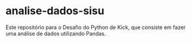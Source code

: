 # analise-dados-sisu
Este repositório para o Desafio do Python de Kick, que consiste em fazer uma análise de dados utilizando Pandas.
